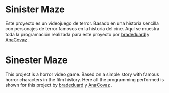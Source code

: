# Sinister Maze

Este proyecto es un videojuego de terror. 
Basado en una historia sencilla con personajes 
de terror famosos en la historia del cine.
Aquí se muestra toda la programación realizada 
para este proyecto por [bradeduard](https://github.com/bradeduard) y [AnaCovaz](https://github.com/AnaCovaz) .

# Sinester Maze

This project is a horror video game.
Based on a simple story with famous horror 
characters in the film history.
Here all the programming performed is shown for 
this project by [bradeduard](https://github.com/bradeduard) y [AnaCovaz](https://github.com/AnaCovaz) .
